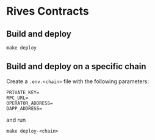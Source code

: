 # Rives Contracts


## Build and deploy

```shell
make deploy
```

## Build and deploy on a specific chain

Create a `.env.<chain>` file with the following parameters: 

```
PRIVATE_KEY=
RPC_URL=
OPERATOR_ADDRESS=
DAPP_ADDRESS=
```

and run 

```shell
make deploy-<chain>
```

